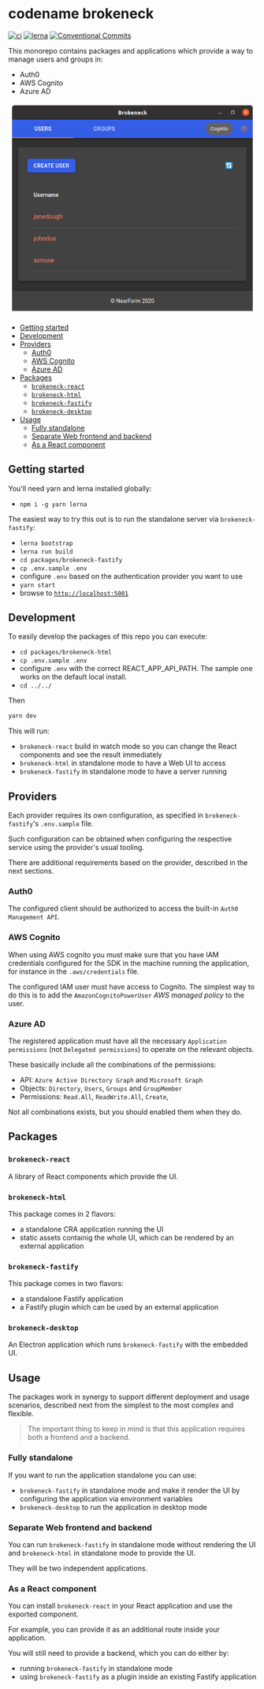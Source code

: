 # codename brokeneck

[![ci](https://github.com/nearform/brokeneck/workflows/ci/badge.svg)](https://github.com/nearform/brokeneck/actions?query=workflow%3Aci)
[![lerna](https://img.shields.io/badge/maintained%20with-lerna-cc00ff.svg)](https://lerna.js.org/)
[![Conventional Commits](https://img.shields.io/badge/Conventional%20Commits-1.0.0-yellow.svg)](https://conventionalcommits.org)

This monorepo contains packages and applications which provide a way to manage users and groups in:

- Auth0
- AWS Cognito
- Azure AD

![Brokeneck](docs/brokeneck.png "Brokeneck")

<!-- toc -->

- [Getting started](#getting-started)
- [Development](#development)
- [Providers](#providers)
  * [Auth0](#auth0)
  * [AWS Cognito](#aws-cognito)
  * [Azure AD](#azure-ad)
- [Packages](#packages)
  * [`brokeneck-react`](#brokeneck-react)
  * [`brokeneck-html`](#brokeneck-html)
  * [`brokeneck-fastify`](#brokeneck-fastify)
  * [`brokeneck-desktop`](#brokeneck-desktop)
- [Usage](#usage)
  * [Fully standalone](#fully-standalone)
  * [Separate Web frontend and backend](#separate-web-frontend-and-backend)
  * [As a React component](#as-a-react-component)

<!-- tocstop -->

## Getting started

You'll need yarn and lerna installed globally:

- `npm i -g yarn lerna`

The easiest way to try this out is to run the standalone server via `brokeneck-fastify`:

- `lerna bootstrap`
- `lerna run build`
- `cd packages/brokeneck-fastify`
- `cp .env.sample .env`
- configure `.env` based on the authentication provider you want to use
- `yarn start`
- browse to [`http://localhost:5001`](http://localhost:5001)

## Development

To easily develop the packages of this repo you can execute:

- `cd packages/brokeneck-html`
- `cp .env.sample .env`
- configure `.env` with the correct REACT_APP_API_PATH. The sample one works on the default local install.
- `cd ../../`

Then

```sh
yarn dev
```

This will run:

- `brokeneck-react` build in watch mode so you can change the React components and see the result immediately
- `brokeneck-html` in standalone mode to have a Web UI to access
- `brokeneck-fastify` in standalone mode to have a server running

## Providers

Each provider requires its own configuration, as specified in `brokeneck-fastify`'s `.env.sample` file.

Such configuration can be obtained when configuring the respective service using the provider's usual tooling.

There are additional requirements based on the provider, described in the next sections.

### Auth0

The configured client should be authorized to access the built-in `Auth0 Management API`.

### AWS Cognito

When using AWS cognito you must make sure that you have IAM credentials configured for the SDK in the machine running the application, for instance in the `.aws/credentials` file.

The configured IAM user must have access to Cognito. The simplest way to do this is to add the `AmazonCognitoPowerUser` _AWS managed policy_ to the user.

### Azure AD

The registered application must have all the necessary `Application permissions` (not `Delegated permissions`) to operate on the relevant objects.

These basically include all the combinations of the permissions:

- API: `Azure Active Directory Graph` and `Microsoft Graph`
- Objects: `Directory`, `Users`, `Groups` and `GroupMember`
- Permissions: `Read.All`, `ReadWrite.All`, `Create`,

Not all combinations exists, but you should enabled them when they do.

## Packages

### `brokeneck-react`

A library of React components which provide the UI.

### `brokeneck-html`

This package comes in 2 flavors:

- a standalone CRA application running the UI
- static assets containig the whole UI, which can be rendered by an external application

### `brokeneck-fastify`

This package comes in two flavors:

- a standalone Fastify application
- a Fastify plugin which can be used by an external application

### `brokeneck-desktop`

An Electron application which runs `brokeneck-fastify` with the embedded UI.

## Usage

The packages work in synergy to support different deployment and usage scenarios, described next from the simplest to the most complex and flexible.

> The important thing to keep in mind is that this application requires both a frontend and a backend.

### Fully standalone

If you want to run the application standalone you can use:

- `brokeneck-fastify` in standalone mode and make it render the UI by configuring the application via environment variables
- `brokeneck-desktop` to run the application in desktop mode

### Separate Web frontend and backend

You can run `brokeneck-fastify` in standalone mode without rendering the UI and `brokeneck-html` in standalone mode to provide the UI.

They will be two independent applications.

### As a React component

You can install `brokeneck-react` in your React application and use the exported component.

For example, you can provide it as an additional route inside your application.

You will still need to provide a backend, which you can do either by:

- running `brokeneck-fastify` in standalone mode
- using `brokeneck-fastify` as a plugin inside an existing Fastify application

